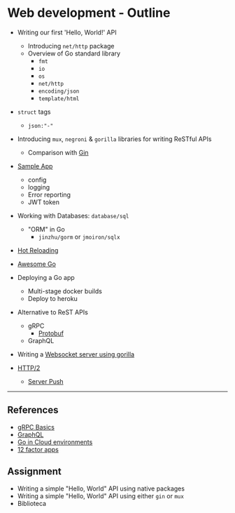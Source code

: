 # Web development - Outline

- Writing our first 'Hello, World!' API
  - Introducing `net/http` package
  - Overview of Go standard library
    - `fmt`
    - `io`
    - `os`
    - `net/http`
    - `encoding/json`
    - `template/html`

- `struct` tags
  - `json:"-"`

- Introducing `mux`, `negroni` & `gorilla` libraries for writing ReSTful APIs
  - Comparison with [Gin](https://github.com/gin-gonic/gin)

- [Sample App](https://github.com/algogrit/yaes-server)
  - config
  - logging
  - Error reporting
  - JWT token

- Working with Databases: `database/sql`
  - "ORM" in Go
    - `jinzhu/gorm` or `jmoiron/sqlx`

- [Hot Reloading](http://github.com/codegangsta/gin)
- [Awesome Go](https://awesome-go.com/)

- Deploying a Go app
  - Multi-stage docker builds
  - Deploy to heroku

- Alternative to ReST APIs
  - gRPC
    - [Protobuf](https://grpc.io/docs/guides/)
  - GraphQL

- Writing a [Websocket server using gorilla](http://www.gorillatoolkit.org/pkg/websocket)

- [HTTP/2](https://http2.github.io/)
  - [Server Push](https://blog.golang.org/h2push)

---

## References

- [gRPC Basics](https://grpc.io/docs/tutorials/basic/go/)
- [GraphQL](https://github.com/graphql-go/graphql)
- [Go in Cloud environments](https://rakyll.org/go-cloud/)
- [12 factor apps](https://12factor.net/)

## Assignment

- Writing a simple "Hello, World" API using native packages
- Writing a simple "Hello, World" API using either `gin` or `mux`
- Biblioteca
